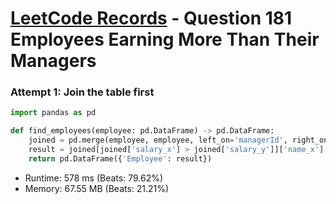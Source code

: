 # [LeetCode Records](../../README.md) - Question 181 Employees Earning More Than Their Managers

### Attempt 1: Join the table first
```py
import pandas as pd

def find_employees(employee: pd.DataFrame) -> pd.DataFrame:
    joined = pd.merge(employee, employee, left_on='managerId', right_on='id')
    result = joined[joined['salary_x'] > joined['salary_y']]['name_x']
    return pd.DataFrame({'Employee': result})
```
- Runtime: 578 ms (Beats: 79.62%)
- Memory: 67.55 MB (Beats: 21.21%)

<br>

